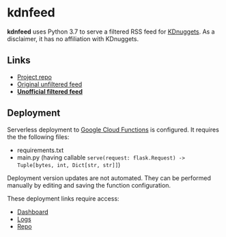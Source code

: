# kdnfeed
**kdnfeed** uses Python 3.7 to serve a filtered RSS feed for [KDnuggets](https://www.kdnuggets.com/).
As a disclaimer, it has no affiliation with KDnuggets.

## Links
* [Project repo](https://github.com/impredicative/kdnfeed)
* [Original unfiltered feed](https://www.kdnuggets.com/feed)
* [**Unofficial filtered feed**](https://us-east1-ml-feeds.cloudfunctions.net/kdnuggets)

## Deployment
Serverless deployment to [Google Cloud Functions](https://console.cloud.google.com/functions/) is configured.
It requires the the following files:
* requirements.txt
* main.py (having callable `serve(request: flask.Request) -> Tuple[bytes, int, Dict[str, str]]`)

Deployment version updates are not automated.
They can be performed manually by editing and saving the function configuration.

These deployment links require access:
* [Dashboard](https://console.cloud.google.com/functions/details/us-east1/kdnuggets?project=ml-feeds)
* [Logs](https://console.cloud.google.com/logs?service=cloudfunctions.googleapis.com&key1=kdnuggets&key2=us-east1&project=ml-feeds)
* [Repo](https://source.cloud.google.com/ml-feeds/github_impredicative_kdnfeed)
